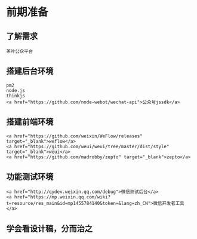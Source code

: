 # 前期准备

## 了解需求 

    茶叶公众平台

## 搭建后台环境
    
    pm2 
    node.js 
    thinkjs 
    <a href="https://github.com/node-webot/wechat-api">公众号jssdk</a>

## 搭建前端环境
    
    <a href="https://github.com/weixin/WeFlow/releases" target="_blank">weflow</a> 
    <a href="https://github.com/weui/weui/tree/master/dist/style" target="_blank">weui</a> 
    <a href="https://github.com/madrobby/zepto" target="_blank">zepto</a>

## 功能测试环境
    
    <a href="http://qydev.weixin.qq.com/debug">微信测试后台</a> 
    <a href="https://mp.weixin.qq.com/wiki?t=resource/res_main&id=mp1455784140&token=&lang=zh_CN">微信开发者工具</a>

## 学会看设计稿，分而治之
